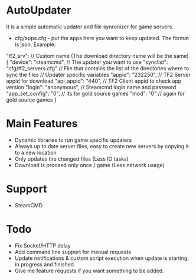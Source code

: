 AutoUpdater
===========
It is a simple automatic updater and file synronizer for game servers.
- cfg/apps.cfg - put the apps here you want to keep updated. The format is json.
Example:

"tf2_srv": // Custom name (The download directory name will be the same)
{
	"device":	"steamcmd", // The updater you want to use
	"synclist":	"cfg/tf2_servers.cfg" // File that contains the list of the directories where to sync the files
	// Updater specific variables
	"appid":	"232250", // TF2 Server appid for download
	"api_appid":	"440", // TF2 Client appid to check app version
	"login":	"anonymous", // Steamcmd login name and password
	"app_set_config":	"0", // its for gold source games
	"mod":		"0" // again for gold source games
}

Main Features
========
- Dynamic libraries to run game specific updaters
- Always up to date server files, easy to create new servers by copying it to a new location
- Only updates the changed files (Less IO tasks)
- Download is proceed only once / game (Less network usage)

Support
========
- SteamCMD


Todo
========
- Fix Socket/HTTP delay
- Add command line support for manual requests
- Update notifications & custom script execution when update is starting, in progress and finished.
- Give me feature requests if you want something to be added.

